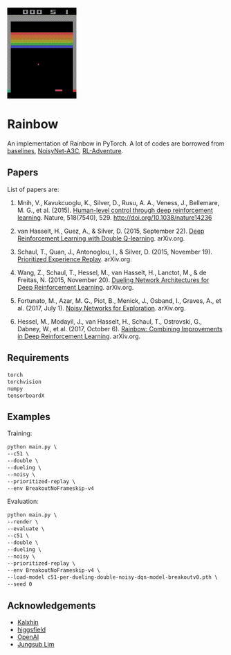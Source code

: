 ![](Breakout.gif)

# Rainbow

An implementation of Rainbow in PyTorch. A lot of codes are borrowed from [baselines](https://github.com/openai/baselines), [NoisyNet-A3C](https://github.com/Kaixhin/NoisyNet-A3C), [RL-Adventure](https://github.com/higgsfield).

## Papers

List of papers are:

1. Mnih, V., Kavukcuoglu, K., Silver, D., Rusu, A. A., Veness, J., Bellemare, M. G., et al. (2015). [Human-level control through deep reinforcement learning](https://www.nature.com/articles/nature14236). Nature, 518(7540), 529. http://doi.org/10.1038/nature14236

2. van Hasselt, H., Guez, A., & Silver, D. (2015, September 22). [Deep Reinforcement Learning with Double Q-learning](https://arxiv.org/abs/1509.06461). arXiv.org.

3. Schaul, T., Quan, J., Antonoglou, I., & Silver, D. (2015, November 19). [Prioritized Experience Replay](https://arxiv.org/abs/1511.05952). arXiv.org.

4. Wang, Z., Schaul, T., Hessel, M., van Hasselt, H., Lanctot, M., & de Freitas, N. (2015, November 20). [Dueling Network Architectures for Deep Reinforcement Learning](https://arxiv.org/abs/1511.06581). arXiv.org.

5. Fortunato, M., Azar, M. G., Piot, B., Menick, J., Osband, I., Graves, A., et al. (2017, July 1). [Noisy Networks for Exploration](https://arxiv.org/abs/1706.10295). arXiv.org.

6. Hessel, M., Modayil, J., van Hasselt, H., Schaul, T., Ostrovski, G., Dabney, W., et al. (2017, October 6). [Rainbow: Combining Improvements in Deep Reinforcement Learning](https://arxiv.org/abs/1710.02298). arXiv.org.

## Requirements
```
torch
torchvision
numpy
tensorboardX
```

## Examples

Training:
```
python main.py \
--c51 \
--double \
--dueling \
--noisy \
--prioritized-replay \
--env BreakoutNoFrameskip-v4
```

Evaluation:
```
python main.py \
--render \
--evaluate \
--c51 \
--double \
--dueling \
--noisy \
--prioritized-replay \
--env BreakoutNoFrameskip-v4 \
--load-model c51-per-dueling-double-noisy-dqn-model-breakoutv0.pth \
--seed 0
```

## Acknowledgements
- [Kalxhin](https://github.com/Kaixhin/NoisyNet-A3C)
- [higgsfield](https://github.com/higgsfield)
- [OpenAI](https://github.com/openai/baselines)
- [Jungsub Lim](https://github.com/jsrimr/pytorch-rainbow)